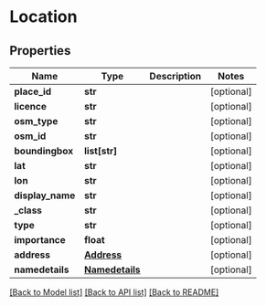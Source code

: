 # Location

## Properties
Name | Type | Description | Notes
------------ | ------------- | ------------- | -------------
**place_id** | **str** |  | [optional] 
**licence** | **str** |  | [optional] 
**osm_type** | **str** |  | [optional] 
**osm_id** | **str** |  | [optional] 
**boundingbox** | **list[str]** |  | [optional] 
**lat** | **str** |  | [optional] 
**lon** | **str** |  | [optional] 
**display_name** | **str** |  | [optional] 
**_class** | **str** |  | [optional] 
**type** | **str** |  | [optional] 
**importance** | **float** |  | [optional] 
**address** | [**Address**](Address.md) |  | [optional] 
**namedetails** | [**Namedetails**](Namedetails.md) |  | [optional] 

[[Back to Model list]](../README.md#documentation-for-models) [[Back to API list]](../README.md#documentation-for-api-endpoints) [[Back to README]](../README.md)


